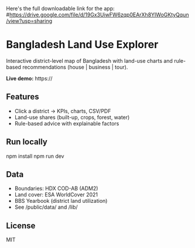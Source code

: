 Here's the full downloadable link for the app: 
#https://drive.google.com/file/d/19Gx3UiwFW6zqp0EArXh8YIWoGKtyQqun/view?usp=sharing
# Bangladesh Land Use Explorer

Interactive district-level map of Bangladesh with land-use charts and rule-based recommendations (house | business | tour).

**Live demo:** https://<your-vercel-url>

## Features
- Click a district → KPIs, charts, CSV/PDF
- Land-use shares (built-up, crops, forest, water)
- Rule-based advice with explainable factors

## Run locally
npm install
npm run dev

## Data
- Boundaries: HDX COD-AB (ADM2)
- Land cover: ESA WorldCover 2021
- BBS Yearbook (district land utilization)
- See /public/data/ and /lib/

## License
MIT
